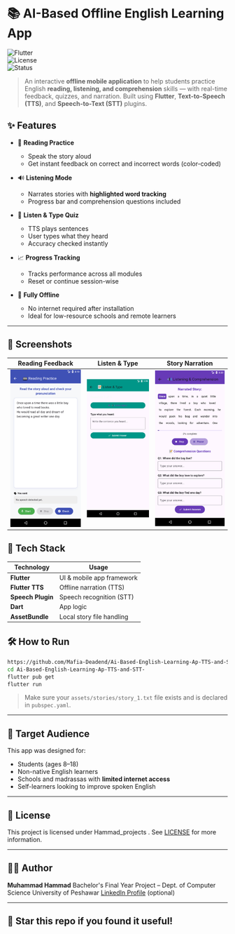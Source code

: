 

# 📚 AI-Based Offline English Learning App

![Flutter](https://img.shields.io/badge/Flutter-Framework-blue)  
![License](https://img.shields.io/badge/License-MIT-brightgreen)  
![Status](https://img.shields.io/badge/Status-Completed-success)

> An interactive **offline mobile application** to help students practice English **reading, listening, and comprehension** skills — with real-time feedback, quizzes, and narration. Built using **Flutter**, **Text-to-Speech (TTS)**, and **Speech-to-Text (STT)** plugins.



## ✨ Features

- 🎤 **Reading Practice**
  - Speak the story aloud
  - Get instant feedback on correct and incorrect words (color-coded)

- 🔊 **Listening Mode**
  - Narrates stories with **highlighted word tracking**
  - Progress bar and comprehension questions included

- 📝 **Listen & Type Quiz**
  - TTS plays sentences
  - User types what they heard
  - Accuracy checked instantly

- 📈 **Progress Tracking**
  - Tracks performance across all modules
  - Reset or continue session-wise

- 🚀 **Fully Offline**
  - No internet required after installation
  - Ideal for low-resource schools and remote learners

---

## 📱 Screenshots



| Reading Feedback | Listen & Type | Story Narration |
|------------------|---------------|-----------------|
| ![](assets/screenshots/Reading.png) | ![](assets/screenshots/quiz.png) | ![](assets/screenshots/Listening.png) |



## 🧱 Tech Stack

| Technology      | Usage                        |
|----------------|------------------------------|
| **Flutter**     | UI & mobile app framework    |
| **Flutter TTS** | Offline narration (TTS)      |
| **Speech Plugin** | Speech recognition (STT)   |
| **Dart**        | App logic                    |
| **AssetBundle** | Local story file handling    |



## 🛠️ How to Run

```bash
https://github.com/Mafia-Deadend/Ai-Based-English-Learning-Ap-TTS-and-STT-.git
cd Ai-Based-English-Learning-Ap-TTS-and-STT-
flutter pub get
flutter run
````

> Make sure your `assets/stories/story_1.txt` file exists and is declared in `pubspec.yaml`.

---

## 🎯 Target Audience

This app was designed for:

* Students (ages 8–18)
* Non-native English learners
* Schools and madrassas with **limited internet access**
* Self-learners looking to improve spoken English

---

## 📄 License

This project is licensed under Hammad_projects .
See [LICENSE](LICENSE) for more information.

---

## 👨‍💻 Author

**Muhammad Hammad**
Bachelor's Final Year Project – Dept. of Computer Science
University of Peshawar
[LinkedIn Profile](https://www.linkedin.com/in/your-profile) (optional)

---

## 🌟 Star this repo if you found it useful!


